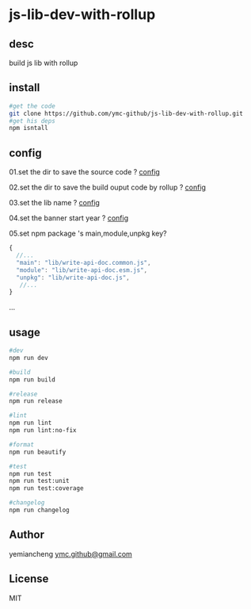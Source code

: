 # js-lib-dev-with-rollup

## desc

build js lib with rollup


## install

```sh
#get the code
git clone https://github.com/ymc-github/js-lib-dev-with-rollup.git
#get his deps
npm isntall
```


## config

01.set the dir to save the source code ? [config](./config/dir.map.config.js#L3-#L3)

02.set the dir to save the build ouput code by rollup ? [config](./config/dir.map.config.js#L7-#L7)

03.set the lib name ? [config](./build/rollup.bas.config.js#L10-#L10)

04.set the banner start year ? [config](./build/rollup.bas.config.js#L14-#L14)


05.set npm package 's main,module,unpkg key?

```js
{
  //...
  "main": "lib/write-api-doc.common.js",
  "module": "lib/write-api-doc.esm.js",
  "unpkg": "lib/write-api-doc.js",
   //...
}
```

...

## usage

```sh
#dev
npm run dev

#build
npm run build

#release
npm run release

#lint
npm run lint
npm run lint:no-fix

#format
npm run beautify

#test
npm run test
npm run test:unit
npm run test:coverage

#changelog
npm run changelog
```
## Author

yemiancheng <ymc.github@gmail.com>

## License

MIT
